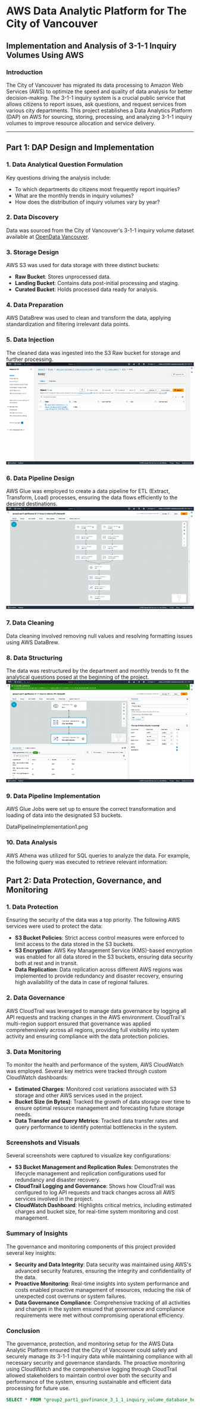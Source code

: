 # AWS Data Analytic Platform for The City of Vancouver

## Implementation and Analysis of 3-1-1 Inquiry Volumes Using AWS

### Introduction
The City of Vancouver has migrated its data processing to Amazon Web Services (AWS) to optimize the speed and quality of data analysis for better decision-making. The 3-1-1 inquiry system is a crucial public service that allows citizens to report issues, ask questions, and request services from various city departments. This project establishes a Data Analytics Platform (DAP) on AWS for sourcing, storing, processing, and analyzing 3-1-1 inquiry volumes to improve resource allocation and service delivery.

---

## Part 1: DAP Design and Implementation

### 1. Data Analytical Question Formulation
Key questions driving the analysis include:
- To which departments do citizens most frequently report inquiries?
- What are the monthly trends in inquiry volumes?
- How does the distribution of inquiry volumes vary by year?

### 2. Data Discovery
Data was sourced from the City of Vancouver's 3-1-1 inquiry volume dataset available at [OpenData Vancouver](https://opendata.vancouver.ca/explore/dataset/3-1-1-inquiry-volume/information/?disjunctive.department&disjunctive.type&disjunctive.channel).

### 3. Storage Design
AWS S3 was used for data storage with three distinct buckets:
- **Raw Bucket**: Stores unprocessed data.
- **Landing Bucket**: Contains data post-initial processing and staging.
- **Curated Bucket**: Holds processed data ready for analysis.

### 4. Data Preparation
AWS DataBrew was used to clean and transform the data, applying standardization and filtering irrelevant data points.


### 5. Data Injection
The cleaned data was ingested into the S3 Raw bucket for storage and further processing.
![DataBrew Data Preparation](datapreparation.png)

### 6. Data Pipeline Design
AWS Glue was employed to create a data pipeline for ETL (Extract, Transform, Load) processes, ensuring the data flows efficiently to the desired destinations.
![DataBrew Data Preparation](datapipeline.png)


### 7. Data Cleaning
Data cleaning involved removing null values and resolving formatting issues using AWS DataBrew.

### 8. Data Structuring
The data was restructured by the department and monthly trends to fit the analytical questions posed at the beginning of the project.
![DataBrew Data Preparation](DataStructuring.png)


### 9. Data Pipeline Implementation
AWS Glue Jobs were set up to ensure the correct transformation and loading of data into the designated S3 buckets.

DataPipelineImplementation1.png

### 10. Data Analysis
AWS Athena was utilized for SQL queries to analyze the data. For example, the following query was executed to retrieve relevant information:

## Part 2: Data Protection, Governance, and Monitoring

### 1. Data Protection
Ensuring the security of the data was a top priority. The following AWS services were used to protect the data:
- **S3 Bucket Policies**: Strict access control measures were enforced to limit access to the data stored in the S3 buckets.
- **S3 Encryption**: AWS Key Management Service (KMS)-based encryption was enabled for all data stored in the S3 buckets, ensuring data security both at rest and in transit.
- **Data Replication**: Data replication across different AWS regions was implemented to provide redundancy and disaster recovery, ensuring high availability of the data in case of regional failures.

### 2. Data Governance
AWS CloudTrail was leveraged to manage data governance by logging all API requests and tracking changes in the AWS environment. CloudTrail's multi-region support ensured that governance was applied comprehensively across all regions, providing full visibility into system activity and ensuring compliance with the data protection policies.

### 3. Data Monitoring
To monitor the health and performance of the system, AWS CloudWatch was employed. Several key metrics were tracked through custom CloudWatch dashboards:
- **Estimated Charges**: Monitored cost variations associated with S3 storage and other AWS services used in the project.
- **Bucket Size (in Bytes)**: Tracked the growth of data storage over time to ensure optimal resource management and forecasting future storage needs.
- **Data Transfer and Query Metrics**: Tracked data transfer rates and query performance to identify potential bottlenecks in the system.
  
### Screenshots and Visuals
Several screenshots were captured to visualize key configurations:
- **S3 Bucket Management and Replication Rules**: Demonstrates the lifecycle management and replication configurations used for redundancy and disaster recovery.
- **CloudTrail Logging and Governance**: Shows how CloudTrail was configured to log API requests and track changes across all AWS services involved in the project.
- **CloudWatch Dashboard**: Highlights critical metrics, including estimated charges and bucket size, for real-time system monitoring and cost management.

### Summary of Insights
The governance and monitoring components of this project provided several key insights:
- **Security and Data Integrity**: Data security was maintained using AWS's advanced security features, ensuring the integrity and confidentiality of the data.
- **Proactive Monitoring**: Real-time insights into system performance and costs enabled proactive management of resources, reducing the risk of unexpected cost overruns or system failures.
- **Data Governance Compliance**: Comprehensive tracking of all activities and changes in the system ensured that governance and compliance requirements were met without compromising operational efficiency.

### Conclusion
The governance, protection, and monitoring setup for the AWS Data Analytic Platform ensured that the City of Vancouver could safely and securely manage its 3-1-1 inquiry data while maintaining compliance with all necessary security and governance standards. The proactive monitoring using CloudWatch and the comprehensive logging through CloudTrail allowed stakeholders to maintain control over both the security and performance of the system, ensuring sustainable and efficient data processing for future use.


```sql
SELECT * FROM "group2_part1_govfinance_3_1_1_inquiry_volume_database_hemanth"."group2_part1_govfinance_3_1_1_inquiry_volume_table_hemanth";



